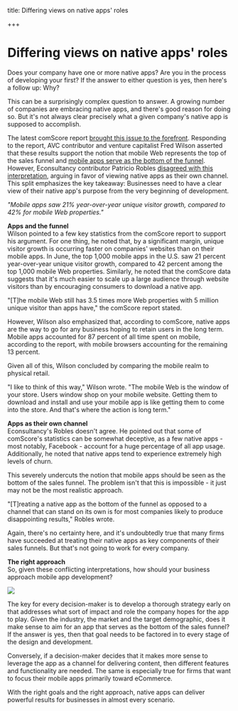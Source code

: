 title: Differing views on native apps' roles

+++


# Differing views on native apps' roles

Does your company have one or more native apps? Are you in the process of developing your first? If the answer to either question is yes, then here's a follow up: Why?

This can be a surprisingly complex question to answer. A growing number of companies are embracing native apps, and there's good reason for doing so. But it's not always clear precisely what a given company's native app is supposed to accomplish.

The latest comScore report [brought this issue to the forefront](http://www.comscore.com/Insights/Presentations-and-Whitepapers/2015/The-2015-US-Mobile-App-Report). Responding to the report, AVC contributor and venture capitalist Fred Wilson asserted that these results support the notion that mobile Web represents the top of the sales funnel and [mobile apps serve as the bottom of the funnel](http://avc.com/2015/09/mobile-web-is-top-of-funnel-mobile-app-is-bottom-of-funnel/). However, Econsultancy contributor Patricio Robles [disagreed with this interpretation](https://econsultancy.com/blog/67004-are-mobile-apps-bottom-of-the-marketing-funnel/), arguing in favor of viewing native apps as their own channel. This split emphasizes the key takeaway: Businesses need to have a clear view of their native app's purpose from the very beginning of development.

_"Mobile apps saw 21% year-over-year unique visitor growth, compared to 42% for mobile Web properties."_

**Apps and the funnel**  
Wilson pointed to a few key statistics from the comScore report to support his argument. For one thing, he noted that, by a significant margin, unique visitor growth is occurring faster on companies' websites than on their mobile apps. In June, the top 1,000 mobile apps in the U.S. saw 21 percent year-over-year unique visitor growth, compared to 42 percent among the top 1,000 mobile Web properties. Similarly, he noted that the comScore data suggests that it's much easier to scale up a large audience through website visitors than by encouraging consumers to download a native app.

"[T]he mobile Web still has 3.5 times more Web properties with 5 million unique visitor than apps have," the comScore report stated.

However, Wilson also emphasized that, according to comScore, native apps are the way to go for any business hoping to retain users in the long term. Mobile apps accounted for 87 percent of all time spent on mobile, according to the report, with mobile browsers accounting for the remaining 13 percent. 

Given all of this, Wilson concluded by comparing the mobile realm to physical retail.

"I like to think of this way," Wilson wrote. "The mobile Web is the window of your store. Users window shop on your mobile website. Getting them to download and install and use your mobile app is like getting them to come into the store. And that's where the action is long term."

**Apps as their own channel**  
Econsultancy's Robles doesn't agree. He pointed out that some of comScore's statistics can be somewhat deceptive, as a few native apps - most notably, Facebook - account for a huge percentage of all app usage. Additionally, he noted that native apps tend to experience extremely high levels of churn. 

This severely undercuts the notion that mobile apps should be seen as the bottom of the sales funnel. The problem isn't that this is impossible - it just may not be the most realistic approach.

"[T]reating a native app as the bottom of the funnel as opposed to a channel that can stand on its own is for most companies likely to produce disappointing results," Robles wrote.

Again, there's no certainty here, and it's undoubtedly true that many firms have succeeded at treating their native apps as key components of their sales funnels. But that's not going to work for every company. 

**The right approach**  
So, given these conflicting interpretations, how should your business approach mobile app development?

![](http://media.syrinx.com/media/06320ed4-4f81-4d18-8d4f-45d509c0f959/img/3340/14120076.jpg)

The key for every decision-maker is to develop a thorough strategy early on that addresses what sort of impact and role the company hopes for the app to play. Given the industry, the market and the target demographic, does it make sense to aim for an app that serves as the bottom of the sales funnel? If the answer is yes, then that goal needs to be factored in to every stage of the design and development. 

Conversely, if a decision-maker decides that it makes more sense to leverage the app as a channel for delivering content, then different features and functionality are needed. The same is especially true for firms that want to focus their mobile apps primarily toward eCommerce. 

With the right goals and the right approach, native apps can deliver powerful results for businesses in almost every scenario.
